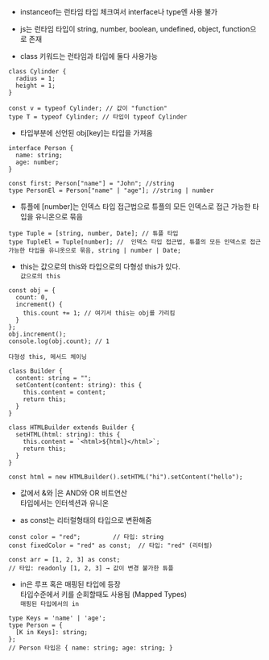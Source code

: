 - instanceof는 런타임 타입 체크여서 interface나 type엔 사용 불가

- js는 런타임 타입이 string, number, boolean, undefined, object, function으로 존재

- class 키워드는 런타임과 타입에 둘다 사용가능

```
class Cylinder {
  radius = 1;
  height = 1;
}

const v = typeof Cylinder; // 값이 "function"
type T = typeof Cylinder; // 타입이 typeof Cylinder

```

- 타입부분에 선언된 obj[key]는 타입을 가져옴

```
interface Person {
  name: string;
  age: number;
}

const first: Person["name"] = "John"; //string
type PersonEl = Person["name" | "age"]; //string | number
```

- 튜플에 [number]는 인덱스 타입 접근법으로 튜플의 모든 인덱스로 접근 가능한 타입을 유니온으로 묶음

```
type Tuple = [string, number, Date]; // 튜플 타입
type TupleEl = Tuple[number]; //  인덱스 타입 접근법, 튜플의 모든 인덱스로 접근 가능한 타입을 유니옷으로 묶음, string | number | Date;
```

- this는 값으로의 this와 타입으로의 다형성 this가 있다.  
  `값으로의 this`

```
const obj = {
  count: 0,
  increment() {
    this.count += 1; // 여기서 this는 obj를 가리킴
  }
};
obj.increment();
console.log(obj.count); // 1
```

`다형성 this, 메서드 체이닝`

```
class Builder {
  content: string = "";
  setContent(content: string): this {
    this.content = content;
    return this;
  }
}

class HTMLBuilder extends Builder {
  setHTML(html: string): this {
    this.content = `<html>${html}</html>`;
    return this;
  }
}

const html = new HTMLBuilder().setHTML("hi").setContent("hello");
```

- 값에서 &와 |은 AND와 OR 비트연산  
  타입에서는 인터섹션과 유니온

- as const는 리터럴형태의 타입으로 변환해줌

```
const color = "red";         // 타입: string
const fixedColor = "red" as const;  // 타입: "red" (리터럴)

const arr = [1, 2, 3] as const;
// 타입: readonly [1, 2, 3] → 값이 변경 불가한 튜플
```

- in은 루프 혹은 매핑된 타입에 등장  
  타입수준에서 키를 순회할때도 사용됨 (Mapped Types)  
  `매핑된 타입에서의 in`

```
type Keys = 'name' | 'age';
type Person = {
  [K in Keys]: string;
};
// Person 타입은 { name: string; age: string; }
```

